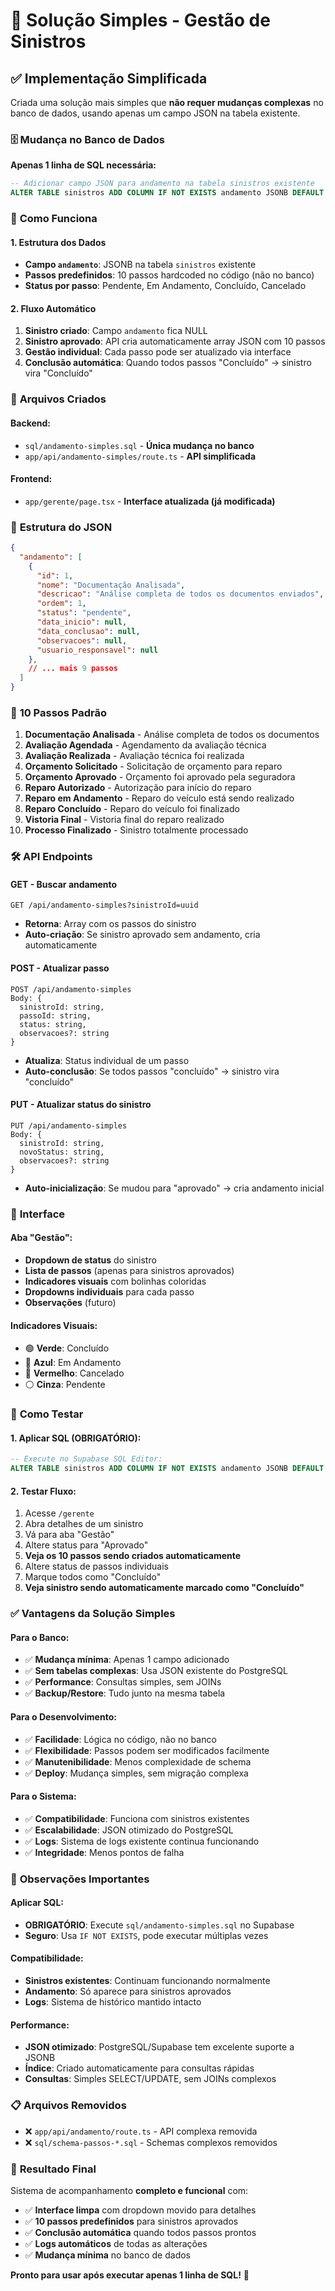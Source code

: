 # 🎯 Solução Simples - Gestão de Sinistros

## ✅ Implementação Simplificada

Criada uma solução mais simples que **não requer mudanças complexas** no banco de dados, usando apenas um campo JSON na tabela existente.

### 🗄️ **Mudança no Banco de Dados**
**Apenas 1 linha de SQL necessária:**
```sql
-- Adicionar campo JSON para andamento na tabela sinistros existente
ALTER TABLE sinistros ADD COLUMN IF NOT EXISTS andamento JSONB DEFAULT NULL;
```

### 🚀 **Como Funciona**

#### **1. Estrutura dos Dados**
- **Campo `andamento`**: JSONB na tabela `sinistros` existente
- **Passos predefinidos**: 10 passos hardcoded no código (não no banco)
- **Status por passo**: Pendente, Em Andamento, Concluído, Cancelado

#### **2. Fluxo Automático**
1. **Sinistro criado**: Campo `andamento` fica NULL
2. **Sinistro aprovado**: API cria automaticamente array JSON com 10 passos
3. **Gestão individual**: Cada passo pode ser atualizado via interface
4. **Conclusão automática**: Quando todos passos "Concluído" → sinistro vira "Concluído"

### 📁 **Arquivos Criados**

#### **Backend:**
- `sql/andamento-simples.sql` - **Única mudança no banco**
- `app/api/andamento-simples/route.ts` - **API simplificada**

#### **Frontend:**
- `app/gerente/page.tsx` - **Interface atualizada (já modificada)**

### 🔧 **Estrutura do JSON**
```json
{
  "andamento": [
    {
      "id": 1,
      "nome": "Documentação Analisada",
      "descricao": "Análise completa de todos os documentos enviados",
      "ordem": 1,
      "status": "pendente",
      "data_inicio": null,
      "data_conclusao": null,
      "observacoes": null,
      "usuario_responsavel": null
    },
    // ... mais 9 passos
  ]
}
```

### 🎯 **10 Passos Padrão**
1. **Documentação Analisada** - Análise completa de todos os documentos
2. **Avaliação Agendada** - Agendamento da avaliação técnica
3. **Avaliação Realizada** - Avaliação técnica foi realizada
4. **Orçamento Solicitado** - Solicitação de orçamento para reparo
5. **Orçamento Aprovado** - Orçamento foi aprovado pela seguradora
6. **Reparo Autorizado** - Autorização para início do reparo
7. **Reparo em Andamento** - Reparo do veículo está sendo realizado
8. **Reparo Concluído** - Reparo do veículo foi finalizado
9. **Vistoria Final** - Vistoria final do reparo realizado
10. **Processo Finalizado** - Sinistro totalmente processado

### 🛠️ **API Endpoints**

#### **GET** - Buscar andamento
```
GET /api/andamento-simples?sinistroId=uuid
```
- **Retorna**: Array com os passos do sinistro
- **Auto-criação**: Se sinistro aprovado sem andamento, cria automaticamente

#### **POST** - Atualizar passo
```
POST /api/andamento-simples
Body: {
  sinistroId: string,
  passoId: string,
  status: string,
  observacoes?: string
}
```
- **Atualiza**: Status individual de um passo
- **Auto-conclusão**: Se todos passos "concluído" → sinistro vira "concluído"

#### **PUT** - Atualizar status do sinistro
```
PUT /api/andamento-simples
Body: {
  sinistroId: string,
  novoStatus: string,
  observacoes?: string
}
```
- **Auto-inicialização**: Se mudou para "aprovado" → cria andamento inicial

### 🎨 **Interface**

#### **Aba "Gestão":**
- **Dropdown de status** do sinistro
- **Lista de passos** (apenas para sinistros aprovados)
- **Indicadores visuais** com bolinhas coloridas
- **Dropdowns individuais** para cada passo
- **Observações** (futuro)

#### **Indicadores Visuais:**
- 🟢 **Verde**: Concluído
- 🔵 **Azul**: Em Andamento
- 🔴 **Vermelho**: Cancelado
- ⚪ **Cinza**: Pendente

### 🧪 **Como Testar**

#### **1. Aplicar SQL (OBRIGATÓRIO):**
```sql
-- Execute no Supabase SQL Editor:
ALTER TABLE sinistros ADD COLUMN IF NOT EXISTS andamento JSONB DEFAULT NULL;
```

#### **2. Testar Fluxo:**
1. Acesse `/gerente`
2. Abra detalhes de um sinistro
3. Vá para aba "Gestão"
4. Altere status para "Aprovado"
5. **Veja os 10 passos sendo criados automaticamente**
6. Altere status de passos individuais
7. Marque todos como "Concluído"
8. **Veja sinistro sendo automaticamente marcado como "Concluído"**

### ✅ **Vantagens da Solução Simples**

#### **Para o Banco:**
- ✅ **Mudança mínima**: Apenas 1 campo adicionado
- ✅ **Sem tabelas complexas**: Usa JSON existente do PostgreSQL
- ✅ **Performance**: Consultas simples, sem JOINs
- ✅ **Backup/Restore**: Tudo junto na mesma tabela

#### **Para o Desenvolvimento:**
- ✅ **Facilidade**: Lógica no código, não no banco
- ✅ **Flexibilidade**: Passos podem ser modificados facilmente
- ✅ **Manutenibilidade**: Menos complexidade de schema
- ✅ **Deploy**: Mudança simples, sem migração complexa

#### **Para o Sistema:**
- ✅ **Compatibilidade**: Funciona com sinistros existentes
- ✅ **Escalabilidade**: JSON otimizado do PostgreSQL
- ✅ **Logs**: Sistema de logs existente continua funcionando
- ✅ **Integridade**: Menos pontos de falha

### 🚨 **Observações Importantes**

#### **Aplicar SQL:**
- **OBRIGATÓRIO**: Execute `sql/andamento-simples.sql` no Supabase
- **Seguro**: Usa `IF NOT EXISTS`, pode executar múltiplas vezes

#### **Compatibilidade:**
- **Sinistros existentes**: Continuam funcionando normalmente
- **Andamento**: Só aparece para sinistros aprovados
- **Logs**: Sistema de histórico mantido intacto

#### **Performance:**
- **JSON otimizado**: PostgreSQL/Supabase tem excelente suporte a JSONB
- **Índice**: Criado automaticamente para consultas rápidas
- **Consultas**: Simples SELECT/UPDATE, sem JOINs complexos

### 📋 **Arquivos Removidos**
- ❌ `app/api/andamento/route.ts` - API complexa removida
- ❌ `sql/schema-passos-*.sql` - Schemas complexos removidos

### 🎯 **Resultado Final**
Sistema de acompanhamento **completo e funcional** com:
- ✅ **Interface limpa** com dropdown movido para detalhes
- ✅ **10 passos predefinidos** para sinistros aprovados
- ✅ **Conclusão automática** quando todos passos prontos
- ✅ **Logs automáticos** de todas as alterações
- ✅ **Mudança mínima** no banco de dados

**Pronto para usar após executar apenas 1 linha de SQL!** 🚀 